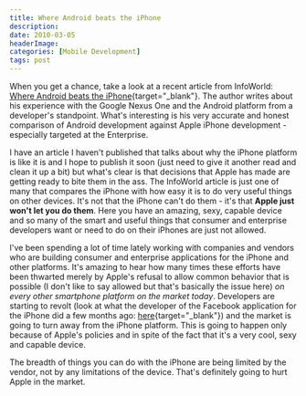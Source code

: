 ```yaml
---
title: Where Android beats the iPhone
description: 
date: 2010-03-05
headerImage: 
categories: [Mobile Development]
tags: post
---
```


When you get a chance, take a look at a recent article from InfoWorld: [Where Android beats the iPhone](https://infoworld.com/d/developer-world/where-android-beats-iphone-397){target="_blank"}. The author writes about his experience with the Google Nexus One and the Android platform from a developer's standpoint. What's interesting is his very accurate and honest comparison of Android development against Apple iPhone development - especially targeted at the Enterprise.

I have an article I haven't published that talks about why the iPhone platform is like it is and I hope to publish it soon (just need to give it another read and clean it up a bit) but what's clear is that decisions that Apple has made are getting ready to bite them in the ass. The InfoWorld article is just one of many that compares the iPhone with how easy it is to do very useful things on other devices. It's not that the iPhone can't do them - it's that **Apple just won't let you do them**. Here you have an amazing, sexy, capable device and so many of the smart and useful things that consumer and enterprise developers want or need to do on their iPhones are just not allowed.

I've been spending a lot of time lately working with companies and vendors who are building consumer and enterprise applications for the iPhone and other platforms. It's amazing to hear how many times these efforts have been thwarted merely by Apple's refusal to allow common behavior that is possible (I don't like to say allowed but that's basically the issue here) _on every other smartphone platform on the market today_. Developers are starting to revolt (look at what the developer of the Facebook application for the iPhone did a few months ago: [here](https://techcrunch.com/2009/11/11/joe-hewitt-developer-of-facebooks-massively-popular-iphone-app-quits-the-project/){target="_blank"}) and the market is going to turn away from the iPhone platform. This is going to happen only because of Apple's policies and in spite of the fact that it's a very cool, sexy and capable device.

The breadth of things you can do with the iPhone are being limited by the vendor, not by any limitations of the device. That's definitely going to hurt Apple in the market.